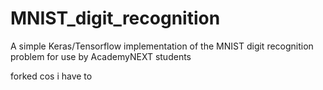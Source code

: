 # MNIST_digit_recognition
A simple Keras/Tensorflow implementation of the MNIST digit recognition problem for use by AcademyNEXT students



forked cos i have to
